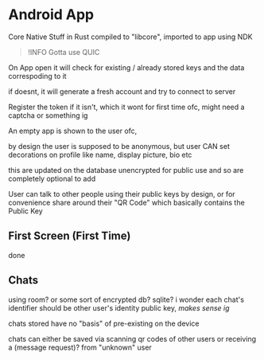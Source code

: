 # Android App

Core Native Stuff in Rust compiled to "libcore", imported to app using NDK

> !INFO
> Gotta use QUIC

On App open it will check for existing / already stored keys and the data correspoding to it

if doesnt, it will generate a fresh account and try to connect to server

Register the token if it isn't, which it wont for first time ofc,
might need a captcha or something ig

An empty app is shown to the user ofc,

by design the user is supposed to be anonymous, but user CAN set decorations on profile like name, display picture, bio etc

this are updated on the database unencrypted for public use and so are completely optional to add

User can talk to other people using their public keys by design, or for convenience share around their "QR Code" which basically contains the Public Key

## First Screen (First Time)

done

## Chats

using room? or some sort of encrypted db? sqlite? i wonder
each chat's identifier should be other user's identity public key, *makes sense ig*

chats stored have no "basis" of pre-existing on the device

chats can either be 
  saved via scanning qr codes of other users
  or receiving a (message request)? from "unknown" user